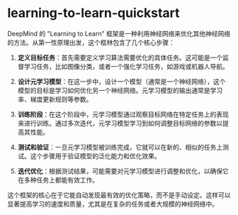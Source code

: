 # learning-to-learn-quickstart

DeepMind 的 "Learning to Learn" 框架是一种利用神经网络来优化其他神经网络的方法。从第一性原理出发，这个框林包含了几个核心步骤：

1. **定义目标任务**：首先需要定义学习算法需要优化的具体任务。这可能是一个监督学习任务，比如图像分类，或者一个强化学习任务，如游戏或机器人导航。

2. **设计元学习模型**：在这一步中，设计一个模型（通常是一个神经网络），这个模型的目标是学习如何优化另一个神经网络。元学习模型的输出通常是学习率、梯度更新规则等参数。

3. **训练阶段**：在这个阶段中，元学习模型通过观察目标网络在特定任务上的表现来进行训练。通过多次迭代，元学习模型学习到如何调整目标网络的参数以提高其性能。

4. **测试和验证**：一旦元学习模型被训练完成，它就可以在新的、相似的任务上测试。这个步骤用于验证模型的泛化能力和优化效果。

5. **迭代优化**：根据测试结果，可能需要对元学习模型进行调整和优化，以确保它在多种任务上都能有效工作。

这个框架的核心在于它能自动发现最有效的优化策略，而不是手动设定。这样可以显著提高学习的速度和质量，尤其是在复杂的任务或者大规模的神经网络中。
